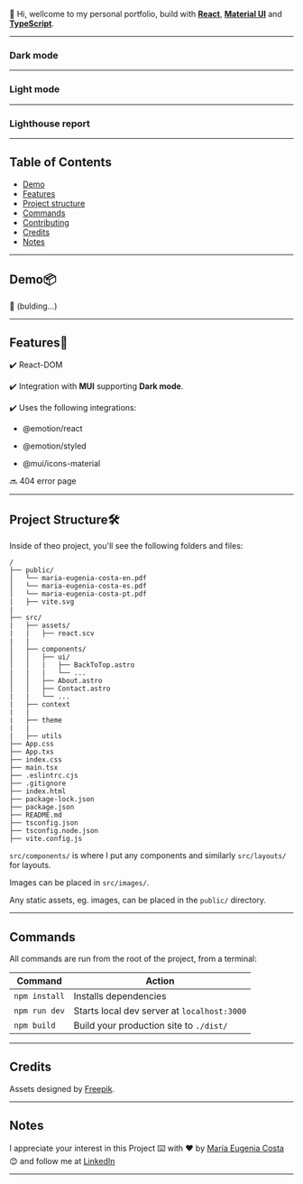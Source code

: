 💫 Hi, wellcome to my personal portfolio, build with [**React**](https://react.dev/), [**Material UI**](https://mui.com/) and [**TypeScript**](https://www.typescriptlang.org/).

---

### Dark mode

---

### Light mode

---

### Lighthouse report

---

## Table of Contents

- [Demo](#demo📦)
- [Features](#features📢)
- [Project structure](#project-structure🛠️)
- [Commands](#commands)
- [Contributing](#contributing)
- [Credits](#credits)
- [Notes](#notes)

---

## Demo📦

📌 (bulding...)

---

## Features📢

✔️ React-DOM

✔️ Integration with **MUI** supporting **Dark mode**.

✔️ Uses the following integrations:

- @emotion/react

- @emotion/styled

- @mui/icons-material
  
🔜 404 error page

---

## Project Structure🛠️

Inside of theo project, you'll see the following folders and files:

```
/
├── public/
│   └── maria-eugenia-costa-en.pdf
│   └── maria-eugenia-costa-es.pdf
│   └── maria-eugenia-costa-pt.pdf
|   ├── vite.svg
|   
├── src/
|   ├── assets/
|   |   ├── react.scv
|   |
│   ├── components/
│   │   ├── ui/
│   │   |   ├── BackToTop.astro
|   |   |   └── ...
│   │   ├── About.astro
│   │   ├── Contact.astro
|   |   └── ...
|   ├── context
|   |
|   ├── theme
|   |
|   ├── utils
├── App.css
├── App.txs
├── index.css
├── main.tsx
├── .eslintrc.cjs
├── .gitignore
├── index.html
├── package-lock.json
├── package.json
├── README.md
├── tsconfig.json
├── tsconfig.node.json
├── vite.config.js
```

`src/components/` is where I put any components and similarly `src/layouts/` for layouts.

Images can be placed in `src/images/`.

Any static assets, eg. images, can be placed in the `public/` directory.

---

## Commands

All commands are run from the root of the project, from a terminal:

| Command | Action |
| ------- | ------ |
| `npm install`  | Installs dependencies |
| `npm run dev`  | Starts local dev server at `localhost:3000` |
| `npm build`    | Build your production site to `./dist/`     |                     

---

## Credits

Assets designed by [Freepik](www.freepik.com).

---

## Notes

I appreciate your interest in this Project ⌨️ with ❤️ by [María Eugenia Costa](https://github.com/eugenia1984) 😊 and follow me at [LinkedIn](http://www.linkedin.com/in/maríaeugeniacosta)

---
